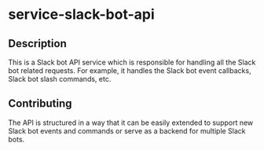 # service-slack-bot-api

## Description

This is a Slack bot API service which is responsible for handling all the Slack bot related requests. For example, it handles the Slack bot event callbacks, Slack bot slash commands, etc.

## Contributing

The API is structured in a way that it can be easily extended to support new Slack bot events and commands or serve as a backend for multiple Slack bots.

